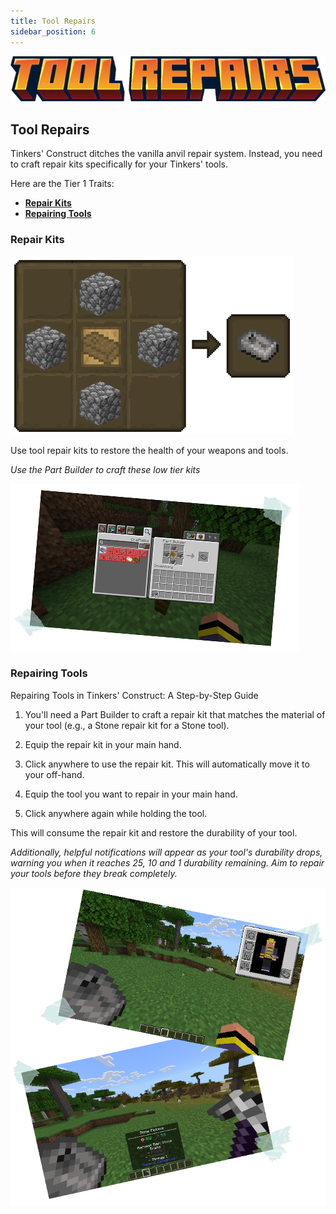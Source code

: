 ```yaml
---
title: Tool Repairs
sidebar_position: 6
---
```


![Tools](../../_assets/images/tinkers-tool_repairs.png)

## Tool Repairs

Tinkers' Construct ditches the vanilla anvil repair system. Instead, you need to craft repair kits specifically for your Tinkers' tools.

Here are the Tier 1 Traits: 
 - [**Repair Kits**](./tool_repairs.md#repair-kits)
 - [**Repairing Tools**](./tool_repairs.md#repairing-tools)


### Repair Kits

![Repair Kit Recipe](../../_assets/images/tinkers-repair_kit_recipe.png)

Use tool repair kits to restore the health of your weapons and tools.

*Use the Part Builder to craft these low tier kits*

![Repair Kit in Part Builder](../../_assets/images/tinkers-repair_kit_part_builder.png)

### Repairing Tools

Repairing Tools in Tinkers' Construct: A Step-by-Step Guide

1. You'll need a Part Builder to craft a repair kit that matches the material of your tool (e.g., a Stone repair kit for a Stone tool).

2. Equip the repair kit in your main hand.

3. Click anywhere to use the repair kit. This will automatically move it to your off-hand.

4. Equip the tool you want to repair in your main hand.

5. Click anywhere again while holding the tool. 

This will consume the repair kit and restore the durability of your tool.

*Additionally, helpful notifications will appear as your tool's durability drops, warning you when it reaches 25, 10 and 1 durability remaining. Aim to repair your tools before they break completely.*

![Repair Kit Off-hand](../../_assets/images/tinkers-repair_kit_offhand.png)